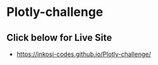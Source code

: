 # Plotly-challenge

## Click below for Live Site

* <https://inkosi-codes.github.io/Plotly-challenge/>